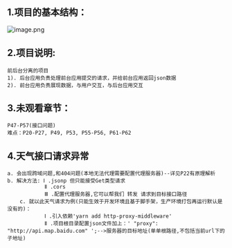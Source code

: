 ## 1.项目的基本结构：

![image.png](https://i.loli.net/2020/06/25/WVRkT7vAtcy8jfJ.png)

## 2.项目说明:

    前后台分离的项目
    1). 后台应用负责处理前台应用提交的请求，并给前台应用返回json数据
    2). 前台应用负责展现数据，与用户交互，与后台应用交互

## 3.未观看章节：

    P47-P57(接口问题)
    难点：P20-P27, P49, P53, P55-P56, P61-P62

## 4.天气接口请求异常

    a. 会出现跨域问题,和404问题(本地无法代理需要配置代理服务器)--详见P22有原理解析
    b. 解决方法: Ⅰ .jsonp 但只能接受Get类型请求
    		    Ⅱ .cors
    		    Ⅲ .配置代理服务器,它可以帮我们 转发 请求到目标接口路径
		c. 就以此天气请求为例(只能生效于开发环境且基于脚手架，生产环境打包再运行默认是没有的)：
    		    Ⅰ .引入依赖'yarn add http-proxy-middleware'
    		    Ⅱ .项目根目录配置json文件加上：' "proxy": "http://api.map.baidu.com" ';-->服务器的目标地址(单单根路径,不包括当前url下的子地址)
